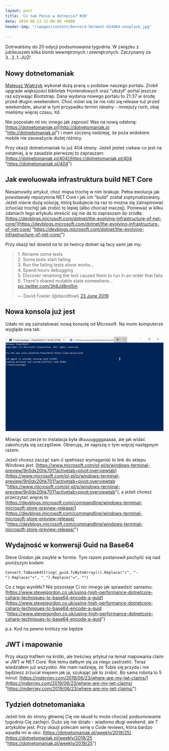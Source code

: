```yaml
---
layout: post
title: 'Co tam Panie w dotnecie? #20'
date: 2019-06-23 22:00:00 +0000
header-img: "/images/content/bernard-hermant-624964-unsplash.jpg"

---
```

Dotrwaliśmy do 20 edycji podsumowania tygodnia. W związku z jubileuszem kilka bomb wewnętrznych i zewnętrznych. Zaczynamy za 3...2..1..JUŻ!

## Nowy dotnetomaniak

[Mateusz Wiatrzyk](https://www.linkedin.com/in/mateusz-wiatrzyk-91637516b/) wykonał dużą pracę u podstaw naszego portalu. Zrobił upgrade większości bibliotek frontendowych oraz "ułożył" portal jeszcze raz używając Bootstrap. Dana wydania nowego portalu to 21:37 w środę przed długim weekendem. Choć mówi się że nie robi się release tuż przed weekendem, akurat w tym przypadku termin idealny - mniejszy ruch, obaj mieliśmy więcej czasu, itd.

Nie pozostało mi nic innego jak zaprosić Was na nową odsłonę: [https://dotnetomaniak.pl](http://dotnetomaniak.pl "http://dotnetomaniak.pl") i mam szczerą nadzieję, że poza widokiem mobile nie zauważycie dużej różnicy.

Przy okazji dotnetomaniak to już 404 strony. Jeżeli jesteś ciekaw co jest na ostatniej, a w zasadzie pierwszej to zapraszam: [https://dotnetomaniak.pl/404](https://dotnetomaniak.pl/404 "https://dotnetomaniak.pl/404")

## Jak ewoluowała infrastruktura build NET Core

Niesamowity artykuł, choć mięsa trochę w nim brakuje. Pełna ewolucja jak powstawały repozytoria NET Core i jak ich "build" został zoptymalizowany. Jeżeli macie dużą solucję, którą budujecie na raz to można się zainspirować (chociaż trochę) jak zrobić to lepiej (albo chociaż inaczej). Ponieważ w kilku zdaniach tego artykułu streścić się nie da to zapraszam do źródła: [https://devblogs.microsoft.com/dotnet/the-evolving-infrastructure-of-net-core/](https://devblogs.microsoft.com/dotnet/the-evolving-infrastructure-of-net-core/ "https://devblogs.microsoft.com/dotnet/the-evolving-infrastructure-of-net-core/")

Przy okazji też dowód na to że twórcy dotnet są tacy sami jak my:
<blockquote class="twitter-tweet" data-lang="en-gb"><p lang="en" dir="ltr">1. Rename some tests<br>2. Some tests start failing<br>3. Run the failing tests alone works...<br>4. Spend hours debugging<br>5. Discover renaming the test caused them to run in an order that fails<br>6. There's shared mutable state somewhere... <a href="https://t.co/3h8Jd8ml5m">pic.twitter.com/3h8Jd8ml5m</a></p>— David Fowler (@davidfowl) <a href="https://twitter.com/davidfowl/status/1142618508561244160?ref_src=twsrc%5Etfw">23 June 2019</a></blockquote>
<script async src="https://platform.twitter.com/widgets.js" charset="utf-8"></script>

## Nowa konsola już jest

Udało mi się zainstalować nową konsolę od Microsoft. Na moim komputerze wygląda ona tak:

![](/images/content/cmd.png)

Mówiąc szczerze to instalacja była dłuuuuggggaaaaa, ale jak widać zakończyła się szczęśliwie. Obiecuję, że napiszę o tym więcej następnym razem.

Jeżeli chcesz zacząć sam (i spełniasz wymagania) to link do sklepu Windows jest: [https://www.microsoft.com/pl-pl/p/windows-terminal-preview/9n0dx20hk701?activetab=pivot:overviewtab](https://www.microsoft.com/pl-pl/p/windows-terminal-preview/9n0dx20hk701?activetab=pivot:overviewtab "https://www.microsoft.com/pl-pl/p/windows-terminal-preview/9n0dx20hk701?activetab=pivot:overviewtab"), a jeżeli chcesz przeczytać więcej to [https://devblogs.microsoft.com/commandline/windows-terminal-microsoft-store-preview-release/](https://devblogs.microsoft.com/commandline/windows-terminal-microsoft-store-preview-release/ "https://devblogs.microsoft.com/commandline/windows-terminal-microsoft-store-preview-release/")

## Wydajność w konwersji Guid na Base64 

Steve Grodon jak zwykle w formie. Tym razem postanowił pochylić się nad poniższym kodem:

    Convert.ToBase64String(_guid.ToByteArray()).Replace("/", "-").Replace("+", "_").Replace("=", "")

Co z tego wynikło? Nie pozostaje Ci nic innego jak sprawdzić samemu: [https://www.stevejgordon.co.uk/using-high-performance-dotnetcore-csharp-techniques-to-base64-encode-a-guid](https://www.stevejgordon.co.uk/using-high-performance-dotnetcore-csharp-techniques-to-base64-encode-a-guid "https://www.stevejgordon.co.uk/using-high-performance-dotnetcore-csharp-techniques-to-base64-encode-a-guid")

p.s. Kod na pewno krótszy nie będzie 

## JWT i mapowanie

Przy okazji trafiłem na krótki, ale treściwy artykuł na temat mapowania claim w JWT w NET Core. Rok temu dałbym się za niego zastrzelić. Teraz wiedziałem już wszystko. Ale mam nadzieję, że Tobie się przyda i nie będziesz zrzucał mięsem jak ja, szukając jak to zrobić. Bo sama robota to 5 minut: [https://mderriey.com/2019/06/23/where-are-my-jwt-claims/](https://mderriey.com/2019/06/23/where-are-my-jwt-claims/ "https://mderriey.com/2019/06/23/where-are-my-jwt-claims/")

## Tydzień dotnetomaniaka

Jeżeli link do strony głównej Cię nie skusił to może chociaż podsumowanie tygodnia Cię zachęci. Dużo się nie działo - wiadomo długi weekend, ale 7 artykułów jest. Przy okazji polecam serię o Code reviews, która bardzo wpadła mi w oko: [https://dotnetomaniak.pl/weekly/2019/25](https://dotnetomaniak.pl/weekly/2019/25 "https://dotnetomaniak.pl/weekly/2019/25")